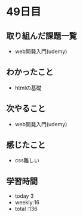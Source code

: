 # 49日目
## 取り組んだ課題一覧
- web開発入門(udemy) 
## わかったこと
- htmlの基礎
## 次やること
- web開発入門(udemy)
## 感じたこと
- css難しい
## 学習時間
- today 3
- weekly:16
- total :136
